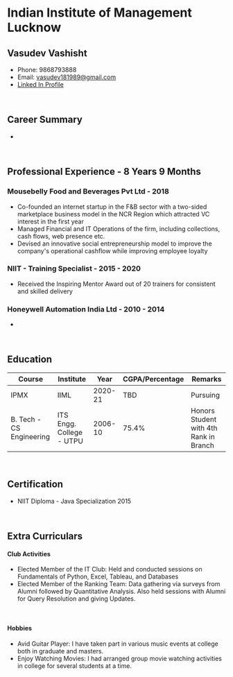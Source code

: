 # Indian Institute of Management Lucknow

## Vasudev Vashisht
- Phone: 9868793888
- Email: vasudev181989@gmail.com
- <a href="https://www.linkedin.com/in/vasudev-vashisht-0b377959/">Linked In Profile</a>

<br>

## Career Summary
- 

<br>

## Professional Experience - 8 Years 9 Months

### Mousebelly Food and Beverages Pvt Ltd - 2018
- Co-founded an internet startup in the F&B sector with a two-sided marketplace business model in the NCR Region which attracted VC interest in the first year
- Managed Financial and IT Operations of the firm, including collections, cash flows, web presence etc.
- Devised an innovative social entrepreneurship model to improve the company's operational cashflow while improving employee loyalty

### NIIT - Training Specialist - 2015 - 2020
- Received the Inspiring Mentor Award out of 20 trainers for consistent and skilled delivery

### Honeywell Automation India Ltd - 2010 - 2014
- 

<br>


## Education
<table>
	<thead>
		<tr>
			<th>Course</th>
			<th>Institute</th>
			<th>Year</th>
			<th>CGPA/Percentage</th>
			<th>Remarks</th>
		</tr>
	</thead>
	<tbody>
		<tr>
			<td>IPMX</td>
			<td>IIML</td>
			<td>2020-21</td>
			<td>TBD</td>
			<td>Pursuing</td>
		</tr>
		<tr>
			<td>B. Tech - CS Engineering</td>
			<td>ITS Engg. College - UTPU</td>
			<td>2006-10</td>
			<td>75.4%</td>
			<td>Honors Student with 4th Rank in Branch</td>
		</tr>
	</tbody>
</table>

<br>

## Certification
- NIIT Diploma - Java Specialization 2015

<br>

## Extra Curriculars
#### Club Activities
- Elected Member of the IT Club: Held and conducted sessions on Fundamentals of Python, Excel, Tableau, and Databases
- Elected Member of the Ranking Team: Data gathering via surveys from Alumni followed by Quantitative Analysis. Also held sessions with Alumni for Query Resolution and giving Updates. 

<br>

#### Hobbies
- Avid Guitar Player: I have taken part in various music events at college both in graduate and masters.
- Enjoy Watching Movies: I had arranged group movie watching activities in college for several students at a time.   